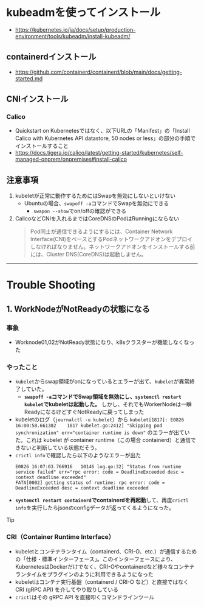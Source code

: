 # kubeadmを使ってインストール
- https://kubernetes.io/ja/docs/setup/production-environment/tools/kubeadm/install-kubeadm/

## containerdインストール
- https://github.com/containerd/containerd/blob/main/docs/getting-started.md

## CNIインストール
### Calico
- Quickstart on Kubernetesではなく、以下URLの「Manifest」の「Install Calico with Kubernetes API datastore, 50 nodes or less」の部分の手順でインストールすること
- https://docs.tigera.io/calico/latest/getting-started/kubernetes/self-managed-onprem/onpremises#install-calico

## 注意事項
1. kubeletが正常に動作するためにはSwapを無効にしないといけない
   - Ubuntuの場合、`swapoff -a`コマンドでSwapを無効にできる
     - `swapon --show`でon/offの確認ができる
2. CalicoなどCNIを入れるまではCoreDNSのPodはRunningにならない  
   > Pod同士が通信できるようにするには、Container Network Interface(CNI)をベースとするPodネットワークアドオンをデプロイしなければなりません。ネットワークアドオンをインストールする前には、Cluster DNS(CoreDNS)は起動しません。

---

# Trouble Shooting
## 1. WorkNodeがNotReadyの状態になる
### 事象
- Worknode01,02がNotReady状態になり、k8sクラスターが機能しなくなった

### やったこと
- `kubelet`からswap領域がonになっているとエラーが出て、`kubelet`が異常終了していた。
  - **`swapoff -a`コマンドでSwap領域を無効にし、`systemctl restart kubelet`でkubeletは起動した。** しかし、それでもWorkerNodeは一瞬ReadyになるけどすぐNotReadyに戻ってしまった
- kubeletのログ（`journalctl -u kubelet`）から `kubelet[1817]: E0826 16:00:58.661382    1817 kubelet.go:2412] "Skipping pod synchronization" err="container runtime is down"` のエラーが出ていた。これは kubelet が container runtime（この場合 containerd）と通信できないと判断している状態だそう。
- `crictl info`で確認したら以下のようなエラーが出た  
  ```shell
  E0826 16:07:03.766916   10146 log.go:32] "Status from runtime service failed" err="rpc error: code = DeadlineExceeded desc = context deadline exceeded"
  FATA[0002] getting status of runtime: rpc error: code = DeadlineExceeded desc = context deadline exceeded
  ``` 
- **`systemctl restart containerd`でcontainerdを再起動**して、再度`crictl info`を実行したらjsonのconfigデータが返ってくるようになった。

> [!TIP] 
> ### CRI（Container Runtime Interface）
> - kubeletとコンテナランタイム（containerd、CRI-O、etc.）が通信するための「仕様・標準インターフェース」。このインターフェースにより、KubernetesはDockerだけでなく、CRI-Oやcontainerdなど様々なコンテナランタイムをプラグインのように利用できるようになった
> - kubeletはコンテナ実行基盤（containerd / CRI-O など）と直接ではなく CRI (gRPC API) を介してやり取りしている
> - `crictl`はその gRPC API を直接叩くコマンドラインツール